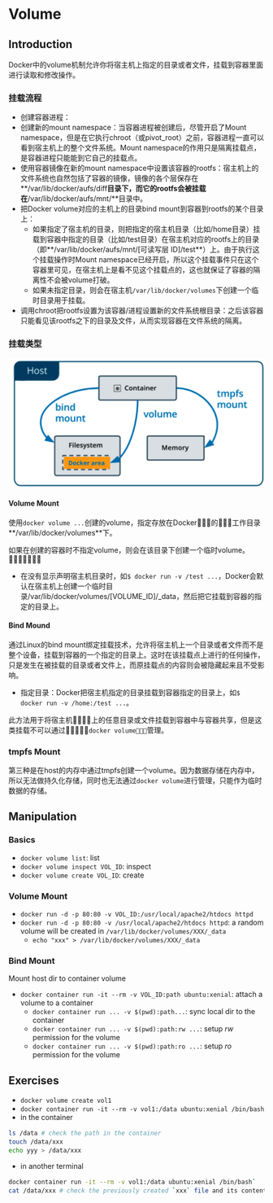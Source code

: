 # Volume
## Introduction

Docker中的volume机制允许你将宿主机上指定的目录或者文件，挂载到容器里面进行读取和修改操作。

### 挂载流程

- 创建容器进程：
- 创建新的mount namespace：当容器进程被创建后，尽管开启了Mount namespace，但是在它执行chroot（或pivot_root）之前，容器进程一直可以看到宿主机上的整个文件系统。Mount namespace的作用只是隔离挂载点，是容器进程只能能到它自己的挂载点。
- 使用容器镜像在新的mount namespace中设置该容器的rootfs：宿主机上的文件系统也自然包括了容器的镜像，镜像的各个层保存在**/var/lib/docker/aufs/diff**目录下，而它的rootfs会被挂载在**/var/lib/docker/aufs/mnt/**目录中。
- 把Docker volume对应的主机上的目录bind mount到容器到rootfs的某个目录上：
  - 如果指定了宿主机的目录，则把指定的宿主机目录（比如/home目录）挂载到容器中指定的目录（比如/test目录）在宿主机对应的rootfs上的目录（即**/var/lib/docker/aufs/mnt/[可读写层 ID]/test**）上。由于执行这个挂载操作时Mount namespace已经开启，所以这个挂载事件只在这个容器里可见，在宿主机上是看不见这个挂载点的，这也就保证了容器的隔离性不会被volume打破。
  - 如果未指定目录，则会在宿主机``/var/lib/docker/volumes``下创建一个临时目录用于挂载。
- 调用chroot把rootfs设置为该容器/进程设置新的文件系统根目录：之后该容器只能看见该rootfs之下的目录及文件，从而实现容器在文件系统的隔离。

### 挂载类型

![image-20200206144000096](figures/image-20200206144000096.png)

#### Volume Mount

使用``docker volume ...``创建的volume，指定存放在Docker􏰌􏰋􏰍的􏰇􏰈􏰎工作目录**/var/lib/docker/volumes**下。

如果在创建的容器时不指定volume，则会在该目录下创建一个临时volume。􏰏􏰋􏰐􏰀􏰆􏰈􏰒

- 在没有显示声明宿主机目录时，如``$ docker run -v /test ...``，Docker会默认在宿主机上创建一个临时目录/var/lib/docker/volumes/[VOLUME_ID]/_data，然后把它挂载到容器的指定的目录上。

#### Bind Mound

通过Linux的bind mount绑定挂载技术，允许将宿主机上一个目录或者文件而不是整个设备，挂载到容器的一个指定的目录上。这时在该挂载点上进行的任何操作，只是发生在被挂载的目录或者文件上，而原挂载点的内容则会被隐藏起来且不受影响。

- 指定目录：Docker把宿主机指定的目录挂载到容器指定的目录上，如``$ docker run -v /home:/test ...``。

此方法用于将宿主机􏰊􏰋􏰒􏰃上的任意目录或文件挂载到容器中与容器共享，但是这类挂载不可以通过􏰌􏰋􏰍􏰇􏰈``docker volume􏰏􏰋􏰐``管理。

### tmpfs Mount

第三种是在host的内存中通过tmpfs创建一个volume。因为数据存储在内存中，所以无法做持久化存储，同时也无法通过``docker volume``进行管理，只能作为临时数据的存储。


## Manipulation

### Basics

- `docker volume list`: list
- `docker volume inspect VOL_ID`: inspect
- `docker volume create VOL_ID`: create

### Volume Mount

- `docker run -d -p 80:80 -v VOL_ID:/usr/local/apache2/htdocs httpd`
- `docker run -d -p 80:80 -v /usr/local/apache2/htdocs httpd`: a random volume will be created in `/var/lib/docker/volumes/XXX/_data`
  - `echo "xxx" > /var/lib/docker/volumes/XXX/_data`

### Bind Mount
Mount host dir to container volume
- `docker container run -it --rm -v VOL_ID:path ubuntu:xenial`: attach a volume to a container
  - `docker container run ... -v $(pwd):path...`: sync local dir to the container
  - `docker container run ... -v $(pwd):path:rw ...`: setup *rw* permission for the volume
  - `docker container run ... -v $(pwd):path:ro ...`: setup *ro* permission for the volume


## Exercises
- `docker volume create vol1`
- `docker container run -it --rm -v vol1:/data ubuntu:xenial /bin/bash`
- in the container
```bash
ls /data # check the path in the container
touch /data/xxx
echo yyy > /data/xxx
```

- in another terminal
```bash
docker container run -it --rm -v vol1:/data ubuntu:xenial /bin/bash`
cat /data/xxx # check the previously created `xxx` file and its content
```
